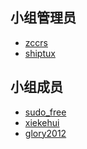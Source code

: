 <!--
    小组组员列表

    按小组实际情况编辑模板即可，下面的例子仅供参考。

    可以在这里以 Markdown 的形式列出组员信息。可以是昵称，可以在后面附加组员希望添加的其它信息（限一行内）
    请注意，小组管理员 **必须** 提供 GitHub ID 以供外部联系
-->

## 小组管理员

- [zccrs](https://github.com/zccrs)
- [shiptux](https://github.com/shiptux)

## 小组成员

- [sudo_free](https://bbs.deepin.org/user/19562)
- [xiekehui](https://bbs.deepin.org/user/230018)
- [glory2012](https://github.com/glory2012)
